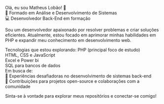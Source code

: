 Olá, eu sou Matheus Lobão! 👋 </br>
💼 Formado em Análise e Desenvolvimento de Sistemas</br>
💻 Desenvolvedor Back-End em formação

Sou um desenvolvedor apaixonado por resolver problemas e criar soluções eficientes. Atualmente, estou focado em aprimorar minhas habilidades em PHP e expandir meu conhecimento em desenvolvimento web.

Tecnologias que estou explorando:
PHP (principal foco de estudo)</br>
HTML, CSS e JavaScript </br>
Excel e Power bi </br>
SQL para bancos de dados</br>
Em busca de: </br>
🚀 Experiências desafiadoras no desenvolvimento de sistemas back-end </br>
🤝 Contribuições para projetos open-source e colaborações com a comunidade</br>

Sinta-se à vontade para explorar meus repositórios e conectar-se comigo!
